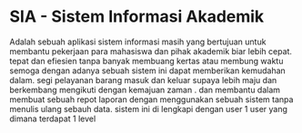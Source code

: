 # SIA - Sistem Informasi Akademik
Adalah sebuah aplikasi sistem informasi masih yang bertujuan untuk membantu pekerjaan para mahasiswa dan pihak akademik  biar lebih cepat.
tepat dan efiesien tanpa banyak membuang kertas atau membung waktu semoga dengan adanya sebuah sistem ini dapat memberikan kemudahan dalam.
segi pelayanan barang masuk dan keluar  supaya lebih maju dan berkembang mengikuti dengan kemajuan zaman . 
dan membantu dalam membuat sebuah repot laporan dengan menggunakan sebuah sistem tanpa menulis ulang sebauh data.
sistem ini di lengkapi dengan user 1 user yang dimana terdapat 1 level
